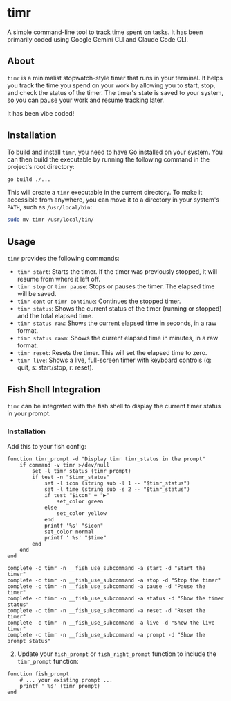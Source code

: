 # timr

A simple command-line tool to track time spent on tasks. It has been primarily coded using Google Gemini CLI and Claude Code CLI.

## About

`timr` is a minimalist stopwatch-style timer that runs in your terminal. It helps you track the time you spend on your work by allowing you to start, stop, and check the status of the timer. The timer's state is saved to your system, so you can pause your work and resume tracking later.

It has been vibe coded!

## Installation

To build and install `timr`, you need to have Go installed on your system. You can then build the executable by running the following command in the project's root directory:

```bash
go build ./...
```

This will create a `timr` executable in the current directory. To make it accessible from anywhere, you can move it to a directory in your system's `PATH`, such as `/usr/local/bin`:

```bash
sudo mv timr /usr/local/bin/
```

## Usage

`timr` provides the following commands:

*   `timr start`: Starts the timer. If the timer was previously stopped, it will resume from where it left off.
*   `timr stop` or `timr pause`: Stops or pauses the timer. The elapsed time will be saved.
*   `timr cont` or `timr continue`: Continues the stopped timer.
*   `timr status`: Shows the current status of the timer (running or stopped) and the total elapsed time.
*   `timr status raw`: Shows the current elapsed time in seconds, in a raw format.
*   `timr status rawm`: Shows the current elapsed time in minutes, in a raw format.
*   `timr reset`: Resets the timer. This will set the elapsed time to zero.
*   `timr live`: Shows a live, full-screen timer with keyboard controls (q: quit, s: start/stop, r: reset).

## Fish Shell Integration

`timr` can be integrated with the fish shell to display the current timer status in your prompt.

### Installation

Add this to your fish config:

```fish
function timr_prompt -d "Display timr timr_status in the prompt"
    if command -v timr >/dev/null
        set -l timr_status (timr prompt)
        if test -n "$timr_status"
            set -l icon (string sub -l 1 -- "$timr_status")
            set -l time (string sub -s 2 -- "$timr_status")
            if test "$icon" = "▶"
                set_color green
            else
                set_color yellow
            end
            printf '%s' "$icon"
            set_color normal
            printf ' %s' "$time"
        end
    end
end

complete -c timr -n __fish_use_subcommand -a start -d "Start the timer"
complete -c timr -n __fish_use_subcommand -a stop -d "Stop the timer"
complete -c timr -n __fish_use_subcommand -a pause -d "Pause the timer"
complete -c timr -n __fish_use_subcommand -a status -d "Show the timer status"
complete -c timr -n __fish_use_subcommand -a reset -d "Reset the timer"
complete -c timr -n __fish_use_subcommand -a live -d "Show the live timer"
complete -c timr -n __fish_use_subcommand -a prompt -d "Show the prompt status"
```

2.  Update your `fish_prompt` or `fish_right_prompt` function to include the `timr_prompt` function:

```fish
function fish_prompt
    # ... your existing prompt ...
    printf ' %s' (timr_prompt)
end
```
